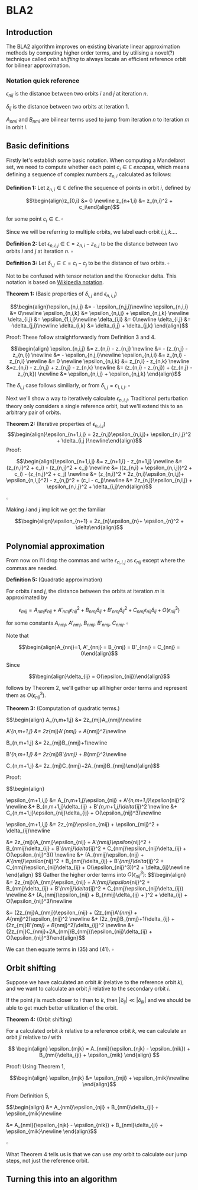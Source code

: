 # BLA2

## Introduction

The BLA2 algorithm improves on existing bivariate linear approximation methods by computing higher order terms, and by utilising a novel(?) technique called *orbit shifting* to always locate an efficient reference orbit for bilinear approximation.

### Notation quick reference

$\epsilon_{nij}$ is the distance between two orbits $i$ and $j$ at iteration $n$.

$\delta_{ij}$ is the distance between two orbits at iteration 1.

$A_{nmi}$ and $B_{nmi}$ are bilinear terms used to jump from iteration $n$ to iteration $m$ in orbit $i$.

## Basic definitions

Firstly let's establish some basic notation. When computing a Mandelbrot set, we need to compute whether each point $c_i \in \mathbb{C}$ *escapes*, which means defining a sequence of complex numbers $z_{n,i}$ calculated as follows:

**Definition 1:** Let $z_{n,i} \in \mathbb{C}$ define the sequence of points in orbit $i$, defined by

$$\begin{align}z_{0,i} &= 0 \newline
z_{n+1,i} &= z_{n,i}^2 + c_i\end{align}$$

for some point $c_i \in \mathbb{C}$.
$\square$

Since we will be referring to multiple orbits, we label each orbit $i,j,k...$.

**Definition 2:** Let $\epsilon_{n,i,j} \in \mathbb{C} = z_{n,i} - z_{n,j}$ to be the distance between two orbits $i$ and $j$ at iteration $n$. $\square$

**Definition 3:** Let $\delta_{i,j} \in \mathbb{C} = c_i - c_j$ to be the distance of two orbits. $\square$

Not to be confused with tensor notation and the Kronecker delta. This notation is based on [Wikipedia notation](https://en.wikipedia.org/wiki/Plotting_algorithms_for_the_Mandelbrot_set).

**Theorem 1:** (Basic properties of $\delta_{i,j}$ and $\epsilon_{n,i,j}$)

$$\begin{align}\epsilon_{n,i,j} &= - \epsilon_{n,j,i}\newline
\epsilon_{n,i,i} &= 0\newline
\epsilon_{n,i,k} &= \epsilon_{n,i,j} + \epsilon_{n,j,k} \newline
\delta_{i,j} &= \epsilon_{1,i,j}\newline
\delta_{i,i} &= 0\newline
\delta_{i,j} &= -\delta_{j,i}\newline
\delta_{i,k} &= \delta_{i,j} + \delta_{j,k}
\end{align}$$

Proof: These follow straightforwardly from Definition 3 and 4.

$$\begin{align}
\epsilon_{n,i,j} &= z_{n,i} - z_{n,j} \newline
&= - (z_{n,j} - z_{n,i}) \newline 
&= - \epsilon_{n,j,i}\newline
\epsilon_{n,i,i} &= z_{n,i} - z_{n,i} \newline
&= 0 \newline
\epsilon_{n,i,k} &= z_{n,i} - z_{n,k} \newline
&=z_{n,i} - z_{n,j} + z_{n,j} - z_{n,k} \newline
&= (z_{n,i} - z_{n,j}) + (z_{n,j} - z_{n,k}) \newline
&= \epsilon_{n,i,j} + \epsilon_{n,j,k}
\end{align}$$

The $\delta_{i,j}$ case follows similiarly, or from $\delta_{i,j}=\epsilon_{1,i,j}$. $\square$

Next we'll show a way to iteratively calculate $\epsilon_{n,i,j}$. Traditional perturbation theory only considers a single reference orbit, but we'll extend this to an arbitrary pair of orbits.

**Theorem 2:** (Iterative properties of $\epsilon_{n,i,j}$)
$$\begin{align}\epsilon_{n+1,i,j} = 2z_{n,j}\epsilon_{n,i,j}+ \epsilon_{n,i,j}^2 + \delta_{i,j
}\newline\end{align}$$
Proof:

$$\begin{align}\epsilon_{n+1,i,j} &= z_{n+1,i} - z_{n+1,j} \newline
 &= (z_{n,i}^2 + c_i) - (z_{n,j}^2 + c_j) \newline
 &= ((z_{n,i} + \epsilon_{n,i,j})^2 + c_i) - (z_{n,j}^2 + c_j) \newline
 &= (z_{n,i}^2 + 2z_{n,i}\epsilon_{n,i,j}+ \epsilon_{n,i,j}^2) - z_{n,j}^2 + (c_i - c_j)\newline
 &= 2z_{n,j}\epsilon_{n,i,j} + \epsilon_{n,i,j}^2 + \delta_{i,j}\end{align}$$

$\square$

Making $i$ and $j$ implicit we get the familiar

$$\begin{align}\epsilon_{n+1} = 2z_{n}\epsilon_{n}+ \epsilon_{n}^2 + \delta\end{align}$$ 

## Polynomial approximation

From now on I'll drop the commas and write $\epsilon_{n,i,j}$ as $\epsilon_{nij}$ except where the commas are needed.

**Definition 5:** (Quadratic approximation)

For orbits $i$ and $j$, the distance between the orbits at iteration $m$ is approximated by

$$\epsilon_{mij} = A_{nmj}\epsilon_{nij} + A'_{nmj}\epsilon_{nij}^2 + B_{nmj}\delta_{ij} + B'_{nmj}\delta_{ij}^2 + C_{nmj}\epsilon_{nij}\delta_{ij} + O(\epsilon_{nij}^3)$$

for some constants $A_{nmj}$, $A'_{nmj}$, $B_{nmj}$, $B'_{nmj}$, $C_{nmj}$. $\square$

Note that

$$\begin{align}A_{nnj}=1, A'_{nnj} = B_{nnj} = B'_{nnj} = C_{nnj} = 0\end{align}$$

Since

$$\begin{align}\delta_{ij} = O(\epsilon_{nij})\end{align}$$

follows by Theorem 2, we'll gather up all higher order terms and represent them as $O(\epsilon_{nij}^3)$.

**Theorem 3:** (Computation of quadratic terms.)

$$\begin{align}
A_{n,m+1,j} &= 2z_{mj}A_{nmj}\newline

A'_{n,m+1,j} &= 2z_{mj}A'_{nmj} + A_{nmj}^2\newline

B_{n,m+1,j} &= 2z_{mj}B_{nmj}+1\newline

B'_{n,m+1,j} &= 2z_{mj}B'_{nmj} + B_{nmj}^2\newline

C_{n,m+1,j} &= 2z_{mj}C_{nmj}+2A_{nmj}B_{nmj}\end{align}$$

Proof:

$$\begin{align}

\epsilon_{m+1,i,j} &= A_{n,m+1,j}\epsilon_{nij} + A'_{n,m+1,j}\epsilon_{nij}^2 \newline
&+ B_{n,m+1,j}\delta_{ij} + B'_{n,m+1,j}\delta_{ij}^2 \newline 
&+ C_{n,m+1,j}\epsilon_{nij}\delta_{ij} + O(\epsilon_{nij}^3)\newline

\epsilon_{m+1,i,j} &= 2z_{mj}\epsilon_{mij} + \epsilon_{mij}^2 + \delta_{ij}\newline

&= 2z_{mj}(A_{nmj}\epsilon_{nij} + A'_{nmij}\epsilon_{nij}^2 + B_{nmij}\delta_{ij} + B'_{nmj}\delta_{ij}^2 + C_{nmj}\epsilon_{nij}\delta_{ij} + O(\epsilon_{nij}^3)) \newline
&+ (A_{nmij}\epsilon_{nij} + A'_{nmj}\epsilon_{nij}^2 + B_{nmj}\delta_{ij} + B'_{nmj}\delta_{ij}^2 + C_{nmj}\epsilon_{nij}\delta_{ij} + O(\epsilon_{nij}^3))^2 + \delta_{ij}\newline
\end{align}
$$
Gather the higher order terms into $O(\epsilon_{nij}^3)$:
$$\begin{align}
&= 2z_{mj}(A_{nmj}\epsilon_{nij} + A'_{nmj}\epsilon_{nij}^2 + B_{nmj}\delta_{ij} + B'_{nmij}\delta_{ij}^2 + C_{nmj}\epsilon_{nij}\delta_{ij}) \newline
&+ (A_{nmj}\epsilon_{nij} + B_{nmij}\delta_{ij} + )^2 + \delta_{ij} + O(\epsilon_{nij}^3)\newline

&= (2z_{mj}A_{nmj})\epsilon_{nij} + (2z_{mj}A'_{nmj} + A_{nmj}^2)\epsilon_{nij}^2 \newline &+ (2z_{mj}B_{nmj}+1)\delta_{ij} + (2z_{mj}B'_{nmj} + B_{nmj}^2)\delta_{ij}^2 \newline &+ (2z_{mj}C_{nmj}+2A_{nmj}B_{nmj})\epsilon_{nij}\delta_{ij} + O(\epsilon_{nij}^3)\end{align}$$

We can then equate terms in (35) and (41). $\square$

## Orbit shifting

Suppose we have calculated an orbit $ik$ (relative to the reference orbit $k$), and we want to calculate an orbit $ji$ relative to the secondary orbit $i$.

If the point $j$ is much closer to $i$ than to $k$, then $|\delta_{ij}| \ll |\delta_{jk}|$ and we should be able to get much better utilization of the orbit.

**Theorem 4:** (Orbit shifting)

For a calculated orbit $ik$ relative to a reference orbit $k$, we can calculate an orbit $ji$ relative to $i$ with

$$
\begin{align}
\epsilon_{mjk} = A_{nmi}(\epsilon_{njk} - \epsilon_{nik}) + B_{nmi}\delta_{ji} + \epsilon_{mik}
\end{align}
$$

Proof: Using Theorem 1,

$$\begin{align}
\epsilon_{mjk} &= \epsilon_{mji} + \epsilon_{mik}\newline
\end{align}$$

From Definition 5,

$$\begin{align}
&= A_{nmi}\epsilon_{nji} + B_{nmi}\delta_{ji} + \epsilon_{mik}\newline

&= A_{nmi}(\epsilon_{njk} - \epsilon_{nik}) + B_{nmi}\delta_{ji} + \epsilon_{mik}\newline
\end{align}$$

$\square$

What Theorem 4 tells us is that we can use *any* orbit to calculate our jump steps, not just the reference orbit.

## Turning this into an algorithm

